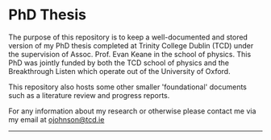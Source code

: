 # PhD Thesis 

The purpose of this repository is to keep a well-documented and stored version of my PhD thesis completed at Trinity College Dublin (TCD) under the supervision of Assoc. Prof. Evan Keane in the school of physics. This PhD was jointly funded by both the TCD school of physics and the Breakthrough Listen which operate out of the University of Oxford.

This repository also hosts some other smaller 'foundational' documents such as a literature review and progress reports. 

For any information about my research or otherwise please contact me via my email at ojohnson@tcd.ie

---
